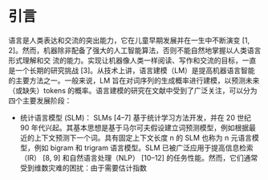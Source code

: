 # 引言

语言是人类表达和交流的突出能力，它在儿童早期发展并在一生中不断演变 [1, 2]。然而，机器除非配备了强大的人工智能算法，否则不能自然地掌握以人类语言形式理解和交
流的能力。实现让机器像人类一样阅读、写作和交流的目标，一直是一个长期的研究挑战 [3]。从技术上讲，语言建模（LM）是提高机器语言智能的主要方法之一。一般来说，LM 旨在对词序列的生成概率进行建模，以预测未来（或缺失）tokens 的概率。语言建模的研究在文献中受到了广泛关注，可以分为四个主要发展阶段：

- 统计语言模型 (SLM)： SLMs [4–7] 基于统计学习方法开发，并在 20 世纪 90 年代兴起。其基本思想是基于马尔可夫假设建立词预测模型，例如根据最近的上下文预测下一个词。具有固定上下文长度 n 的 SLM 也称为 n 元语言模型，例如 bigram 和 trigram 语言模型。SLM 已被广泛应用于提高信息检索（IR） [8, 9] 和自然语言处理（NLP） [10–12] 的任务性能。然而，它们通常受到维数灾难的困扰：由于需要估计指数
